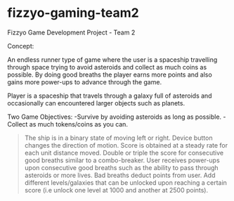 # fizzyo-gaming-team2
Fizzyo Game Development Project - Team 2

Concept:

An endless runner type of game where the user is a spaceship travelling through space trying to avoid asteroids and collect as much coins as possible. By doing good breaths the player earns more points and also gains more power-ups to advance through the game.

Player is a spaceship that travels through a galaxy full of asteroids and occasionally can encountered larger objects such as planets. 

  Two Game Objectives:
    -Survive by avoiding asteroids as long as possible.
    -Collect as much tokens/coins as you can.

>The ship is in a binary state of moving left or right.
    Device button changes the direction of motion. 
>Score is obtained at a steady rate for each unit distance moved.
  Double or triple the score for consecutive good breaths similar to a combo-breaker. 
>User receives power-ups upon consecutive good breaths such as the ability to pass through asteroids or more lives.
>Bad breaths deduct points from user.
>Add different levels/galaxies that can be unlocked upon reaching a certain score (i.e unlock one level at 1000 and another at 2500 points).




